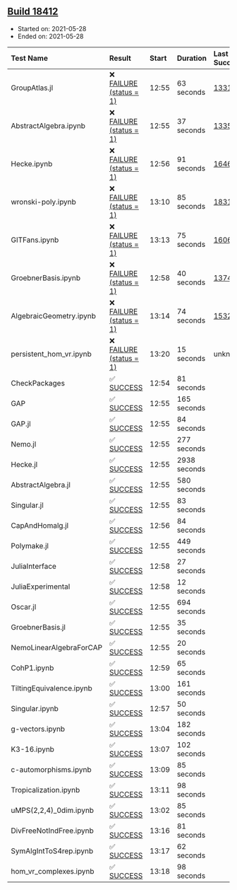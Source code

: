 ## [Build 18412](https://oscarci.mathematik.uni-kl.de/job/oscar/18412/)

* Started on: 2021-05-28
* Ended on: 2021-05-28

| Test Name    | Result | Start | Duration | Last Success | First Failure |
|:-------------|:-------|:------|:---------|:-------------|:--------------|
| GroupAtlas.jl | ❌ [FAILURE (status = 1)](https://oscarci.mathematik.uni-kl.de/job/oscar/18412/artifact/logs/build-18412/GroupAtlas.jl.log) | 12:55 | 63 seconds | [13311](https://oscarci.mathematik.uni-kl.de/job/oscar/13311/) | [13312](https://oscarci.mathematik.uni-kl.de/job/oscar/13312/) |
| AbstractAlgebra.ipynb | ❌ [FAILURE (status = 1)](https://oscarci.mathematik.uni-kl.de/job/oscar/18412/artifact/logs/build-18412/AbstractAlgebra.ipynb.log) | 12:55 | 37 seconds | [13355](https://oscarci.mathematik.uni-kl.de/job/oscar/13355/) | [13356](https://oscarci.mathematik.uni-kl.de/job/oscar/13356/) |
| Hecke.ipynb | ❌ [FAILURE (status = 1)](https://oscarci.mathematik.uni-kl.de/job/oscar/18412/artifact/logs/build-18412/Hecke.ipynb.log) | 12:56 | 91 seconds | [16463](https://oscarci.mathematik.uni-kl.de/job/oscar/16463/) | [16464](https://oscarci.mathematik.uni-kl.de/job/oscar/16464/) |
| wronski-poly.ipynb | ❌ [FAILURE (status = 1)](https://oscarci.mathematik.uni-kl.de/job/oscar/18412/artifact/logs/build-18412/wronski-poly.ipynb.log) | 13:10 | 85 seconds | [18314](https://oscarci.mathematik.uni-kl.de/job/oscar/18314/) | [18315](https://oscarci.mathematik.uni-kl.de/job/oscar/18315/) |
| GITFans.ipynb | ❌ [FAILURE (status = 1)](https://oscarci.mathematik.uni-kl.de/job/oscar/18412/artifact/logs/build-18412/GITFans.ipynb.log) | 13:13 | 75 seconds | [16068](https://oscarci.mathematik.uni-kl.de/job/oscar/16068/) | [16069](https://oscarci.mathematik.uni-kl.de/job/oscar/16069/) |
| GroebnerBasis.ipynb | ❌ [FAILURE (status = 1)](https://oscarci.mathematik.uni-kl.de/job/oscar/18412/artifact/logs/build-18412/GroebnerBasis.ipynb.log) | 12:58 | 40 seconds | [13748](https://oscarci.mathematik.uni-kl.de/job/oscar/13748/) | [13749](https://oscarci.mathematik.uni-kl.de/job/oscar/13749/) |
| AlgebraicGeometry.ipynb | ❌ [FAILURE (status = 1)](https://oscarci.mathematik.uni-kl.de/job/oscar/18412/artifact/logs/build-18412/AlgebraicGeometry.ipynb.log) | 13:14 | 74 seconds | [15322](https://oscarci.mathematik.uni-kl.de/job/oscar/15322/) | [15323](https://oscarci.mathematik.uni-kl.de/job/oscar/15323/) |
| persistent_hom_vr.ipynb | ❌ [FAILURE (status = 1)](https://oscarci.mathematik.uni-kl.de/job/oscar/18412/artifact/logs/build-18412/persistent_hom_vr.ipynb.log) | 13:20 | 15 seconds | unknown | unknown |
| CheckPackages | ✅ [SUCCESS](https://oscarci.mathematik.uni-kl.de/job/oscar/18412/artifact/logs/build-18412/CheckPackages.log) | 12:54 | 81 seconds |  |  |
| GAP | ✅ [SUCCESS](https://oscarci.mathematik.uni-kl.de/job/oscar/18412/artifact/logs/build-18412/GAP.log) | 12:55 | 165 seconds |  |  |
| GAP.jl | ✅ [SUCCESS](https://oscarci.mathematik.uni-kl.de/job/oscar/18412/artifact/logs/build-18412/GAP.jl.log) | 12:55 | 84 seconds |  |  |
| Nemo.jl | ✅ [SUCCESS](https://oscarci.mathematik.uni-kl.de/job/oscar/18412/artifact/logs/build-18412/Nemo.jl.log) | 12:55 | 277 seconds |  |  |
| Hecke.jl | ✅ [SUCCESS](https://oscarci.mathematik.uni-kl.de/job/oscar/18412/artifact/logs/build-18412/Hecke.jl.log) | 12:55 | 2938 seconds |  |  |
| AbstractAlgebra.jl | ✅ [SUCCESS](https://oscarci.mathematik.uni-kl.de/job/oscar/18412/artifact/logs/build-18412/AbstractAlgebra.jl.log) | 12:55 | 580 seconds |  |  |
| Singular.jl | ✅ [SUCCESS](https://oscarci.mathematik.uni-kl.de/job/oscar/18412/artifact/logs/build-18412/Singular.jl.log) | 12:55 | 83 seconds |  |  |
| CapAndHomalg.jl | ✅ [SUCCESS](https://oscarci.mathematik.uni-kl.de/job/oscar/18412/artifact/logs/build-18412/CapAndHomalg.jl.log) | 12:56 | 84 seconds |  |  |
| Polymake.jl | ✅ [SUCCESS](https://oscarci.mathematik.uni-kl.de/job/oscar/18412/artifact/logs/build-18412/Polymake.jl.log) | 12:55 | 449 seconds |  |  |
| JuliaInterface | ✅ [SUCCESS](https://oscarci.mathematik.uni-kl.de/job/oscar/18412/artifact/logs/build-18412/JuliaInterface.log) | 12:58 | 27 seconds |  |  |
| JuliaExperimental | ✅ [SUCCESS](https://oscarci.mathematik.uni-kl.de/job/oscar/18412/artifact/logs/build-18412/JuliaExperimental.log) | 12:58 | 12 seconds |  |  |
| Oscar.jl | ✅ [SUCCESS](https://oscarci.mathematik.uni-kl.de/job/oscar/18412/artifact/logs/build-18412/Oscar.jl.log) | 12:55 | 694 seconds |  |  |
| GroebnerBasis.jl | ✅ [SUCCESS](https://oscarci.mathematik.uni-kl.de/job/oscar/18412/artifact/logs/build-18412/GroebnerBasis.jl.log) | 12:55 | 35 seconds |  |  |
| NemoLinearAlgebraForCAP | ✅ [SUCCESS](https://oscarci.mathematik.uni-kl.de/job/oscar/18412/artifact/logs/build-18412/NemoLinearAlgebraForCAP.log) | 12:55 | 20 seconds |  |  |
| CohP1.ipynb | ✅ [SUCCESS](https://oscarci.mathematik.uni-kl.de/job/oscar/18412/artifact/logs/build-18412/CohP1.ipynb.log) | 12:59 | 65 seconds |  |  |
| TiltingEquivalence.ipynb | ✅ [SUCCESS](https://oscarci.mathematik.uni-kl.de/job/oscar/18412/artifact/logs/build-18412/TiltingEquivalence.ipynb.log) | 13:00 | 161 seconds |  |  |
| Singular.ipynb | ✅ [SUCCESS](https://oscarci.mathematik.uni-kl.de/job/oscar/18412/artifact/logs/build-18412/Singular.ipynb.log) | 12:57 | 50 seconds |  |  |
| g-vectors.ipynb | ✅ [SUCCESS](https://oscarci.mathematik.uni-kl.de/job/oscar/18412/artifact/logs/build-18412/g-vectors.ipynb.log) | 13:04 | 182 seconds |  |  |
| K3-16.ipynb | ✅ [SUCCESS](https://oscarci.mathematik.uni-kl.de/job/oscar/18412/artifact/logs/build-18412/K3-16.ipynb.log) | 13:07 | 102 seconds |  |  |
| c-automorphisms.ipynb | ✅ [SUCCESS](https://oscarci.mathematik.uni-kl.de/job/oscar/18412/artifact/logs/build-18412/c-automorphisms.ipynb.log) | 13:09 | 85 seconds |  |  |
| Tropicalization.ipynb | ✅ [SUCCESS](https://oscarci.mathematik.uni-kl.de/job/oscar/18412/artifact/logs/build-18412/Tropicalization.ipynb.log) | 13:11 | 98 seconds |  |  |
| uMPS(2,2,4)_0dim.ipynb | ✅ [SUCCESS](https://oscarci.mathematik.uni-kl.de/job/oscar/18412/artifact/logs/build-18412/uMPS-2-2-4-_0dim.ipynb.log) | 13:02 | 85 seconds |  |  |
| DivFreeNotIndFree.ipynb | ✅ [SUCCESS](https://oscarci.mathematik.uni-kl.de/job/oscar/18412/artifact/logs/build-18412/DivFreeNotIndFree.ipynb.log) | 13:16 | 81 seconds |  |  |
| SymAlgIntToS4rep.ipynb | ✅ [SUCCESS](https://oscarci.mathematik.uni-kl.de/job/oscar/18412/artifact/logs/build-18412/SymAlgIntToS4rep.ipynb.log) | 13:17 | 62 seconds |  |  |
| hom_vr_complexes.ipynb | ✅ [SUCCESS](https://oscarci.mathematik.uni-kl.de/job/oscar/18412/artifact/logs/build-18412/hom_vr_complexes.ipynb.log) | 13:18 | 98 seconds |  |  |

